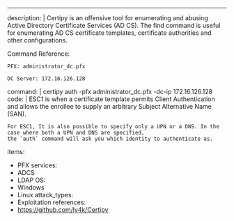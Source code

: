 ---
description: |
  Certipy is an offensive tool for enumerating and abusing Active Directory Certificate Services (AD CS). The find command is useful for enumerating AD CS certificate templates, certificate authorities and other configurations.

  Command Reference:
  ```
  PFX: administrator_dc.pfx

  DC Server: 172.16.126.128
  ```
command: |
  certipy auth -pfx administrator_dc.pfx -dc-ip 172.16.126.128
code: |
    ESC1 is when a certificate template permits Client Authentication and allows the enrollee to supply an arbitrary Subject Alternative Name (SAN).

    For ESC1, It is also possible to specify only a UPN or a DNS. In the case where both a UPN and DNS are specified, 
    the `auth` command will ask you which identity to authenticate as.
items:
  - PFX
services:
  - ADCS
  - LDAP
OS:
  - Windows
  - Linux
attack_types:
  - Exploitation
references:
  - https://github.com/ly4k/Certipy